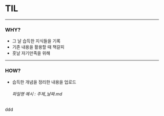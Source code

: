 # TIL
***
### WHY?
- 그 날 습득한 지식들을 기록
- 기존 내용을 활용할 때 책갈피
- 훗날 자기만족을 위해
***
### HOW?
- 습득한 개념을 정리한 내용을 업로드
    ###### 파일명 예시 : 주제_날짜.md
ddd
